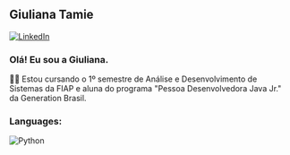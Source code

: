 ## Giuliana Tamie
[![LinkedIn](https://img.shields.io/badge/LinkedIn-0077B5?style=for-the-badge&logo=linkedin&logoColor=white)](https://www.linkedin.com/in/giuliana-tamie-sumida-50bb11215)

### Olá! Eu sou a Giuliana.
 👩‍🎓 Estou cursando o 1º semestre de Análise e Desenvolvimento de Sistemas da FIAP e aluna do programa "Pessoa Desenvolvedora Java Jr." da Generation Brasil.

### Languages:
![Python](https://img.shields.io/badge/Python-3776AB?style=for-the-badge&logo=python&logoColor=white)




